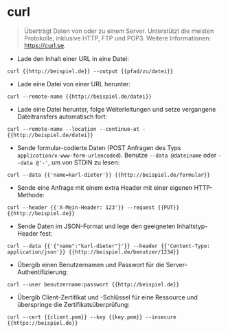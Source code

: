 # curl

> Überträgt Daten von oder zu einem Server.
> Unterstützt die meisten Protokolle, inklusive HTTP, FTP und POP3.
> Weitere Informationen: <https://curl.se>.

- Lade den Inhalt einer URL in eine Datei:

`curl {{http://beispiel.de}} --output {{pfad/zu/datei}}`

- Lade eine Datei von einer URL herunter:

`curl --remote-name {{http://beispiel.de/datei}}`

- Lade eine Datei herunter, folge Weiterleitungen und setze vergangene Dateitransfers automatisch fort:

`curl --remote-name --location --continue-at - {{http://beispiel.de/datei}}`

- Sende formular-codierte Daten (POST Anfragen des Typs `application/x-www-form-urlencoded`). Benutze `--data @dateiname` oder `--data @'-'`, um von STDIN zu lesen:

`curl --data {{'name=karl-dieter'}} {{http://beispiel.de/formular}}`

- Sende eine Anfrage mit einem extra Header mit einer eigenen HTTP-Methode:

`curl --header {{'X-Mein-Header: 123'}} --request {{PUT}} {{http://beispiel.de}}`

- Sende Daten im JSON-Format und lege den geeigneten Inhaltstyp-Header fest:

`curl --data {{'{"name":"karl-dieter"}'}} --header {{'Content-Type: application/json'}} {{http://beispiel.de/benutzer/1234}}`

- Übergib einen Benutzernamen und Passwort für die Server-Authentifizierung:

`curl --user benutzername:passwort {{http://beispiel.de}}`

- Übergib Client-Zertifikat und -Schlüssel für eine Ressource und überspringe die Zertifikatsüberprüfung:

`curl --cert {{client.pem}} --key {{key.pem}} --insecure {{https://beispiel.de}}`
